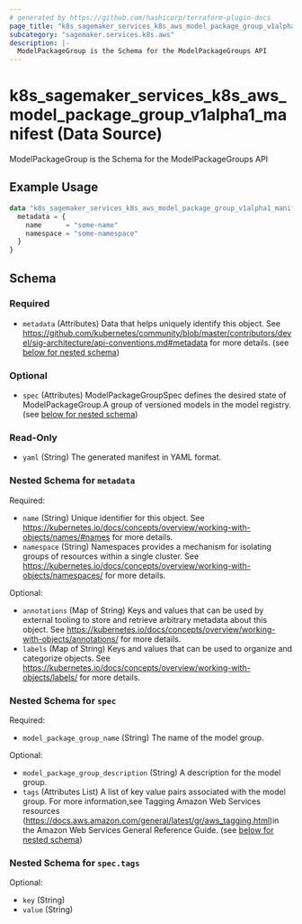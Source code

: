 ```yaml
---
# generated by https://github.com/hashicorp/terraform-plugin-docs
page_title: "k8s_sagemaker_services_k8s_aws_model_package_group_v1alpha1_manifest Data Source - terraform-provider-k8s"
subcategory: "sagemaker.services.k8s.aws"
description: |-
  ModelPackageGroup is the Schema for the ModelPackageGroups API
---
```


# k8s_sagemaker_services_k8s_aws_model_package_group_v1alpha1_manifest (Data Source)

ModelPackageGroup is the Schema for the ModelPackageGroups API

## Example Usage

```terraform
data "k8s_sagemaker_services_k8s_aws_model_package_group_v1alpha1_manifest" "example" {
  metadata = {
    name      = "some-name"
    namespace = "some-namespace"
  }
}
```

<!-- schema generated by tfplugindocs -->
## Schema

### Required

- `metadata` (Attributes) Data that helps uniquely identify this object. See https://github.com/kubernetes/community/blob/master/contributors/devel/sig-architecture/api-conventions.md#metadata for more details. (see [below for nested schema](#nestedatt--metadata))

### Optional

- `spec` (Attributes) ModelPackageGroupSpec defines the desired state of ModelPackageGroup.A group of versioned models in the model registry. (see [below for nested schema](#nestedatt--spec))

### Read-Only

- `yaml` (String) The generated manifest in YAML format.

<a id="nestedatt--metadata"></a>
### Nested Schema for `metadata`

Required:

- `name` (String) Unique identifier for this object. See https://kubernetes.io/docs/concepts/overview/working-with-objects/names/#names for more details.
- `namespace` (String) Namespaces provides a mechanism for isolating groups of resources within a single cluster. See https://kubernetes.io/docs/concepts/overview/working-with-objects/namespaces/ for more details.

Optional:

- `annotations` (Map of String) Keys and values that can be used by external tooling to store and retrieve arbitrary metadata about this object. See https://kubernetes.io/docs/concepts/overview/working-with-objects/annotations/ for more details.
- `labels` (Map of String) Keys and values that can be used to organize and categorize objects. See https://kubernetes.io/docs/concepts/overview/working-with-objects/labels/ for more details.


<a id="nestedatt--spec"></a>
### Nested Schema for `spec`

Required:

- `model_package_group_name` (String) The name of the model group.

Optional:

- `model_package_group_description` (String) A description for the model group.
- `tags` (Attributes List) A list of key value pairs associated with the model group. For more information,see Tagging Amazon Web Services resources (https://docs.aws.amazon.com/general/latest/gr/aws_tagging.html)in the Amazon Web Services General Reference Guide. (see [below for nested schema](#nestedatt--spec--tags))

<a id="nestedatt--spec--tags"></a>
### Nested Schema for `spec.tags`

Optional:

- `key` (String)
- `value` (String)
